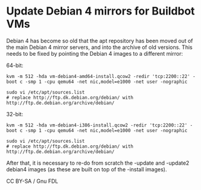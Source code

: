 
# Update Debian 4 mirrors for Buildbot VMs

Debian 4 has become so old that the apt repository has been moved out of the
main Debian 4 mirror servers, and into the archive of old versions. This needs
to be fixed by pointing the Debian 4 images to a different mirror:


64-bit:


```
kvm -m 512 -hda vm-debian4-amd64-install.qcow2 -redir 'tcp:2200::22' -boot c -smp 1 -cpu qemu64 -net nic,model=e1000 -net user -nographic

sudo vi /etc/apt/sources.list
# replace http://ftp.dk.debian.org/debian/ with http://ftp.de.debian.org/archive/debian/
```

32-bit:


```
kvm -m 512 -hda vm-debian4-i386-install.qcow2 -redir 'tcp:2200::22' -boot c -smp 1 -cpu qemu64 -net nic,model=e1000 -net user -nographic

sudo vi /etc/apt/sources.list
# replace http://ftp.dk.debian.org/debian/ with http://ftp.de.debian.org/archive/debian/
```

After that, it is necessary to re-do from scratch the -update and -update2
debian4 images (as these are built on top of the -install images).


CC BY-SA / Gnu FDL

